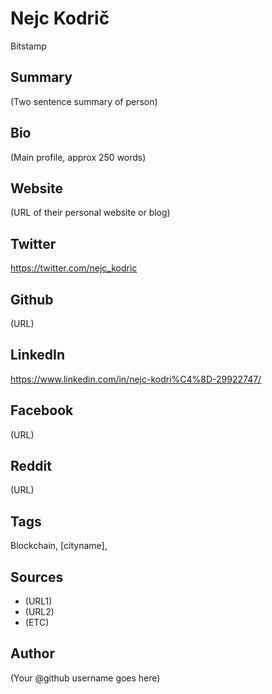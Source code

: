 # Nejc Kodrič
Bitstamp

## Summary
(Two sentence summary of person)

## Bio
(Main profile, approx 250 words)

## Website
(URL of their personal website or blog)

## Twitter
https://twitter.com/nejc_kodric

## Github
(URL)

## LinkedIn
https://www.linkedin.com/in/nejc-kodri%C4%8D-29922747/

## Facebook
(URL)

## Reddit
(URL)

## Tags
Blockchain, [cityname], 

## Sources
* (URL1)
* (URL2)
* (ETC)

## Author
(Your @github username goes here)
